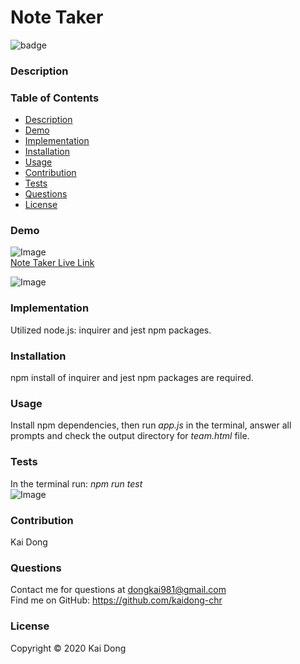 # Note Taker

![badge](https://img.shields.io/badge/license-MIT-blue)<br />

  ### Description

  
  ### Table of Contents
  - [Description](#description)
  - [Demo](#Demo)
  - [Implementation](#Implementation)
  - [Installation](#installation)
  - [Usage](#usage)
  - [Contribution](#Contribution)
  - [Tests](#tests)
  - [Questions](#questions)
  - [License](#license)

  ### Demo
![Image](./assets/images/Profile_Generator.gif "Profile Generator Demo")<br />
[Note Taker Live Link](https://kaidong-chr.github.io/My_Portfolio/)

![Image](https://img.shields.io/badge/Languages-JavaScript-yellow)

  ### Implementation
  Utilized node.js: inquirer and jest npm packages.

  ### Installation
  npm install of inquirer and jest npm packages are required.

  ### Usage
  Install npm dependencies, then run <i>app.js</i> in the terminal, answer all prompts and check the output directory for <i>team.html</i> file. 

  ### Tests
  In the terminal run: <i>npm run test</i><br />
  ![Image](./assets/images/Profile_Generator_Test.jpg "Test Passed")

  ### Contribution
  Kai Dong

  ### Questions
  Contact me for questions at dongkai981@gmail.com<br />
  Find me on GitHub: https://github.com/kaidong-chr

  ### License
  Copyright © 2020 Kai Dong<br />